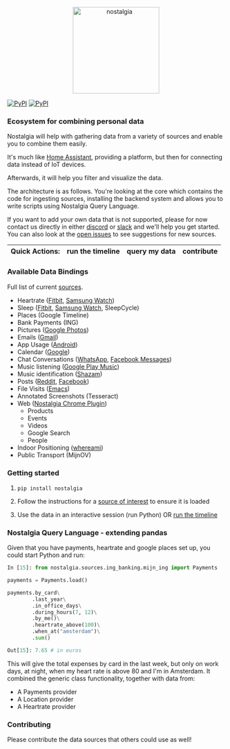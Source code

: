 <p align="center">
  <img src="https://nostalgia-dev.github.io/assets/images/biglogo.png" width="200px" alt="nostalgia"/>
</p>

[![PyPI](https://img.shields.io/pypi/v/nostalgia.svg?style=flat-square)](https://pypi.python.org/pypi/nostalgia/)
[![PyPI](https://img.shields.io/pypi/pyversions/nostalgia.svg?style=flat-square)](https://pypi.python.org/pypi/nostalgia/)

### Ecosystem for combining personal data

Nostalgia will help with gathering data from a variety of sources and enable you to combine them easily.

It's much like [Home Assistant](https://github.com/home-assistant/home-assistant), providing a platform, but then for connecting data instead of IoT devices.

Afterwards, it will help you filter and visualize the data.

The architecture is as follows. You're looking at the core which contains the code for ingesting sources, installing the backend system and allows you to write scripts using Nostalgia Query Language.

If you want to add your own data that is not supported, please for now contact us directly in either [discord](https://discord.gg/nJQfM2A) or [slack](https://bit.ly/2Yre09N) and we'll help you get started. You can also look at the [open issues](https://github.com/nostalgia-dev/nostalgia/issues?q=is%3Aissue+is%3Aopen+sort%3Aupdated-desc) to see suggestions for new sources.


|Quick Actions:  |   run the timeline  |   query my data  |   contribute  |
|----------------|---------------------|------------------|---------------|

### Available Data Bindings

Full list of current [sources](https://github.com/nostalgia-dev/nostalgia/tree/master/nostalgia/sources).

- Heartrate ([Fitbit](https://github.com/nostalgia-dev/nostalgia_fitbit), [Samsung Watch](https://github.com/nostalgia-dev/nostalgia/blob/master/nostalgia/sources/samsung/README.md))
- Sleep ([Fitbit](https://github.com/kootenpv/nostalgia_fitbit), [Samsung Watch](https://github.com/nostalgia-dev/nostalgia/blob/master/nostalgia/sources/samsung/README.md), SleepCycle)
- Places (Google Timeline)
- Bank Payments (ING)
- Pictures ([Google Photos](https://github.com/nostalgia-dev/nostalgia/tree/master/nostalgia/sources/google/photos.py))
- Emails ([Gmail](https://github.com/nostalgia-dev/nostalgia/tree/master/nostalgia/sources/google/gmail.py))
- App Usage ([Android](https://github.com/nostalgia-dev/nostalgia/tree/master/nostalgia/sources/google/app_usage.py))
- Calendar ([Google](https://github.com/nostalgia-dev/nostalgia/tree/master/nostalgia/sources/google/calendar.py))
- Chat Conversations ([WhatsApp](https://github.com/nostalgia-dev/nostalgia/tree/master/nostalgia/sources/whatsapp.py), [Facebook Messages](https://github.com/nostalgia-dev/nostalgia/tree/master/nostalgia/sources/facebook/messages.py))
- Music listening ([Google Play Music](https://github.com/nostalgia-dev/nostalgia/tree/master/nostalgia/sources/google/play_music.py))
- Music identification ([Shazam](https://github.com/nostalgia-dev/nostalgia/tree/master/nostalgia/sources/shazam.py))
- Posts ([Reddit](https://github.com/nostalgia-dev/nostalgia/tree/master/nostalgia/sources/reddit_posts.py), [Facebook](https://github.com/nostalgia-dev/nostalgia/tree/master/nostalgia/sources/facebook/messages.py))
- File Visits ([Emacs](https://github.com/nostalgia-dev/nostalgia/tree/master/nostalgia/sources/emacs_file_visits.py))
- Annotated Screenshots (Tesseract)
- Web ([Nostalgia Chrome Plugin](https://github.com/nostalgia-dev/nostalgia_chrome))
  - Products
  - Events
  - Videos
  - Google Search
  - People
- Indoor Positioning ([whereami](https://github.com/nostalgia-dev/nostalgia/tree/master/nostalgia/sources/whereami/scheduler.py))
- Public Transport (MijnOV)

### Getting started

1. `pip install nostalgia`

1. Follow the instructions for a [source of interest](#available-data-bindings) to ensure it is loaded

1. Use the data in an interactive session (run Python) OR [run the timeline](https://github.com/nostalgia-dev/timeline)

### Nostalgia Query Language - extending pandas

Given that you have payments, heartrate and google places set up, you could start Python and run:

```python
In [15]: from nostalgia.sources.ing_banking.mijn_ing import Payments

payments = Payments.load()

payments.by_card\
        .last_year\
        .in_office_days\
        .during_hours(7, 12)\
        .by_me()\
        .heartrate_above(100)\
        .when_at("amsterdam")\
        .sum()

Out[15]: 7.65 # in euros
```


This will give the total expenses by card in the last week, but only on work days, at night, when my heart rate is above 80 and I'm in Amsterdam.
It combined the generic class functionality, together with data from:

- A Payments provider
- A Location provider
- A Heartrate provider

### Contributing

Please contribute the data sources that others could use as well!
